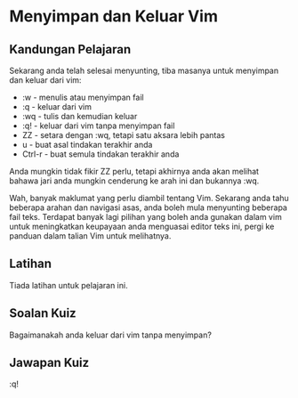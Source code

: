 # Menyimpan dan Keluar Vim

## Kandungan Pelajaran

Sekarang anda telah selesai menyunting, tiba masanya untuk menyimpan dan keluar dari vim:

<ul>
<li>:w - menulis atau menyimpan fail</li>
<li>:q - keluar dari vim</li>
<li>:wq - tulis dan kemudian keluar</li>
<li>:q! - keluar dari vim tanpa menyimpan fail</li>
<li>ZZ - setara dengan :wq, tetapi satu aksara lebih pantas</li>

<li>u - buat asal tindakan terakhir anda</li>
<li>Ctrl-r - buat semula tindakan terakhir anda</li>
</ul>

Anda mungkin tidak fikir ZZ perlu, tetapi akhirnya anda akan melihat bahawa jari anda mungkin cenderung ke arah ini dan bukannya :wq.

Wah, banyak maklumat yang perlu diambil tentang Vim. Sekarang anda tahu beberapa arahan dan navigasi asas, anda boleh mula menyunting beberapa fail teks. Terdapat banyak lagi pilihan yang boleh anda gunakan dalam vim untuk meningkatkan keupayaan anda menguasai editor teks ini, pergi ke panduan dalam talian Vim untuk melihatnya.

## Latihan

Tiada latihan untuk pelajaran ini.

## Soalan Kuiz

Bagaimanakah anda keluar dari vim tanpa menyimpan?

## Jawapan Kuiz

:q!
